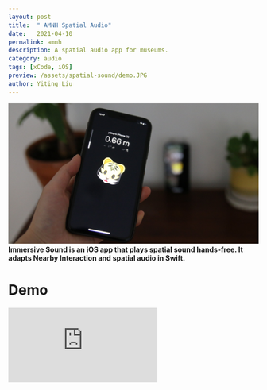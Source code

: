 ```yaml
---
layout: post
title:  " AMNH Spatial Audio"
date:   2021-04-10
permalink: amnh
description: A spatial audio app for museums. 
category: audio
tags: [xCode, iOS]
preview: /assets/spatial-sound/demo.JPG
author: Yiting Liu 
---
```


![assets/spatial-sound/demo.JPG](assets/spatial-sound/demo.JPG)
**Immersive Sound is an iOS app that plays spatial sound hands-free. It adapts Nearby Interaction and spatial audio in Swift.**

# Demo 
<div class="iframe-container">
<iframe class="responsive-iframe" src="https://www.youtube.com/embed/__BBNYVEATw?" frameborder="0" allow="accelerometer; autoplay; clipboard-write; encrypted-media; gyroscope; picture-in-picture" allowfullscreen></iframe>
</div>

<br>

<!-- More details coming soon.  -->
